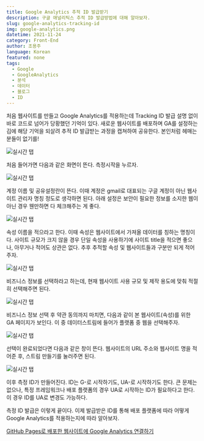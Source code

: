 ```yaml
---
title: Google Analytics 추적 ID 발급받기
description: 구글 애널리틱스 추적 ID 발급방법에 대해 알아보자.
slug: google-analytics-tracking-id
img: google-analytics.png
datetime: 2021-11-24
category: Front-End
author: 조용주
language: Korean
featured: none
tags:
  - Google
  - GoogleAnalytics
  - 분석
  - 데이터
  - 블로그
  - ID
---
```


처음 웹사이트를 만들고 Google Analytics를 적용하는데 Tracking ID 발급 설명 없이 바로 코드로 넘어가 당황했던 기억이 있다. 새로운 웹사이트를 배포하며 GA를 설정하는 김에 해당 기억을 되살려 추적 ID 발급받는 과정을 캡쳐하여 공유한다. 본인처럼 헤매는 분들이 없기를!

![실시간 탭](/google-analytics-tracking-id/01.png)

처음 들어가면 다음과 같은 화면이 뜬다. 측정시작을 누르자.

![실시간 탭](/google-analytics-tracking-id/02.png)

계정 이름 및 공유설정란이 뜬다. 이때 계정은 gmail로 대표되는 구글 계정이 아닌 웹사이트 관리자 명칭 정도로 생각하면 된다. 아래 설정은 보안이 필요한 정보를 소지한 웹이 아닌 경우 웬만하면 다 체크해주는 게 좋다.

![실시간 탭](/google-analytics-tracking-id/03.png)

속성 이름을 적으라고 한다. 이때 속성은 웹사이트에서 가져올 데이터를 칭하는 명칭이다. 사이트 규모가 크지 않을 경우 단일 속성을 사용하기에 사이트 title을 적으면 좋으나, 아무거나 적어도 상관은 없다. 추후 추적할 속성 및 웹사이트들과 구분만 되게 적어주자.

![실시간 탭](/google-analytics-tracking-id/04.png)

비즈니스 정보를 선택하라고 하는데, 현재 웹사이트 사용 규모 및 제작 용도에 맞춰 적절히 선택해주면 된다.

![실시간 탭](/google-analytics-tracking-id/05.png)

비즈니스 정보 선택 후 약관 동의까지 마치면, 다음과 같이 본 웹사이트(속성)를 위한 GA 페이지가 보인다. 이 중 데이터스트림에 들어가 플랫폼 중 웹을 선택해주자.

![실시간 탭](/google-analytics-tracking-id/06.png)

선택이 완료되었다면 다음과 같은 창이 뜬다. 웹사이트의 URL 주소와 웹사이트 명을 적어준 후, 스트림 만들기를 눌러주면 된다.

![실시간 탭](/google-analytics-tracking-id/07.png)

이후 측정 ID가 만들어진다. ID는 G-로 시작하기도, UA-로 시작하기도 한다. 큰 문제는 없으나, 특정 프레임워크나 배포 플랫폼의 경우 UA로 시작하는 ID가 필요하다고 한다. 이 경우 ID를 UA로 변경도 가능하다.

측정 ID 발급은 이렇게 끝이다. 이제 발급받은 ID를 통해 배포 플랫폼에 따라 어떻게 Google Analytics를 적용하는지에 따라 알아보자.

[GitHub Pages로 배포한 웹사이트에 Google Analytics 연결하기](https://www.blog.cosadama.com/google-analytics-for-github-pages)